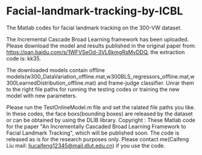 # Facial-landmark-tracking-by-ICBL 
The Matlab codes for facial landmark tracking on the 300-VW dataset. 

The Incremental Cascade Broad Learning framework has been uploaded. Please download the model and results published in the original paper from: https://pan.baidu.com/s/1WFVSeOd-3VL6kmgRsMvDDQ, the extraction code is: kk35.

The downloaded models contain offline models(w300_DataVariation_offline.mat,w300BLS_regressors_offline.mat,w300LearnedDistribution_offline.mat) and frame-judge classifier. Unrar them to the right file paths for running the testing codes or training the new model with new parameters.

Please run the TestOnlineModel.m file and set the ralated file paths you like.
In these codes, the face boxs(bounding boxes) are released by the dataset or can be obtained by using the DLIB library. 
Copyright : These Matlab code for the paper "An Incrementally Cascaded Broad Learning Framework to Facial Landmark Tracking", which will be published soon. The code is released as is for the research purposes only. Please contact me(Caifeng Liu mail: liucaifeng12345@mail.dlut.edu.cn) if you use the code.
